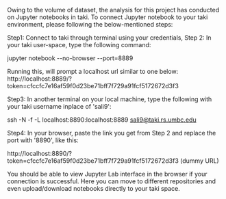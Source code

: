 Owing to the volume of dataset, the analysis for this project has conducted on Jupyter notebooks in taki. To connect Jupyter notebook to your taki environment, please following the below-mentioned steps:

Step1: Connect to taki through terminal using your credentials,
Step 2: In your taki user-space, type the following command:

  jupyter notebook --no-browser --port=8889

Running this, will prompt a localhost url similar to one below:
  http://localhost:8889/?token=cfccfc7e16af59f0d23be71bff7f729a91fcf5172672d3f3

Step3: In another terminal on your local machine, type the following with your taki username inplace of 'sali9':

  ssh -N -f -L localhost:8890:localhost:8889 sali9@taki.rs.umbc.edu 

Step4: In your browser, paste the link you get from Step 2 and replace the port with '8890', like this:

  http://localhost:8890/?token=cfccfc7e16af59f0d23be71bff7f729a91fcf5172672d3f3 (dummy URL)

You should be able to view Jupyter Lab interface in the browser if your connection is successful. Here you can move to different repositories and even upload/download notebooks directly to your taki space.
